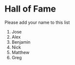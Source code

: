 # Hall of Fame
Please add your name to this list

1. Jose
2. Alex
3. Benjamin
4. Nick
5. Matthew
6. Greg


